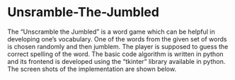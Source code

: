 # Unsramble-The-Jumbled

The “Unscramble the Jumbled” is a word game which can be helpful in developing one’s vocabulary. One of the words from the given set of words is chosen randomly and then jumblem.
The player is supposed to guess the correct spelling of the word. The basic code algorithm is written in python and its frontend is developed using the “tkinter” library available in python. The screen shots of the implementation are shown below.
